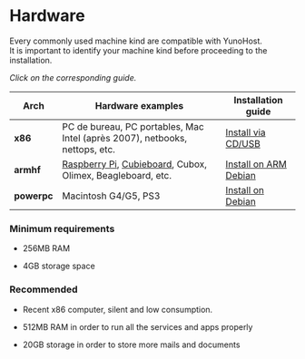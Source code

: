 # Hardware

Every commonly used machine kind are compatible with YunoHost.    
It is important to identify your machine kind before proceeding to the installation.

*Click on the corresponding guide.*

| Arch | Hardware examples | Installation guide |
|------|-----------------------|----------------------|
| **x86** | PC de bureau, PC portables, Mac Intel (après 2007), netbooks, nettops, etc. | [Install via CD/USB](/install_iso) |
| **armhf** | [Raspberry Pi](/install_on_raspberry), [Cubieboard](/install_on_cubieboard), Cubox, Olimex, Beagleboard, etc. | [Install on ARM Debian](/install_on_debian) |
| **powerpc** | Macintosh G4/G5, PS3 |  [Install on Debian](/install_on_debian) |


### Minimum requirements

* 256MB RAM

* 4GB storage space

### Recommended

* Recent x86 computer, silent and low consumption.

* 512MB RAM in order to run all the services and apps properly

* 20GB storage in order to store more mails and documents